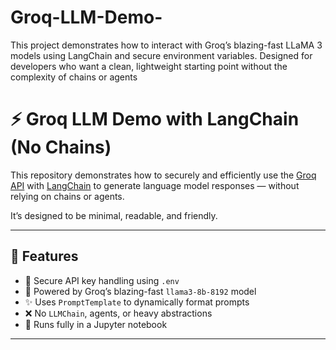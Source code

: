 # Groq-LLM-Demo-
This project demonstrates how to interact with Groq’s blazing-fast LLaMA 3 models using LangChain and secure environment variables. Designed for developers who want a clean, lightweight starting point without the complexity of chains or agents


# ⚡ Groq LLM Demo with LangChain (No Chains)

This repository demonstrates how to securely and efficiently use the [Groq API](https://console.groq.com) with [LangChain](https://www.langchain.com/) to generate language model responses — without relying on chains or agents.

It’s designed to be minimal, readable, and friendly.

---

## 🚀 Features

- 🔐 Secure API key handling using `.env`
- 🧠 Powered by Groq’s blazing-fast `llama3-8b-8192` model
- ✨ Uses `PromptTemplate` to dynamically format prompts
- ❌ No `LLMChain`, agents, or heavy abstractions
- 📓 Runs fully in a Jupyter notebook

---

